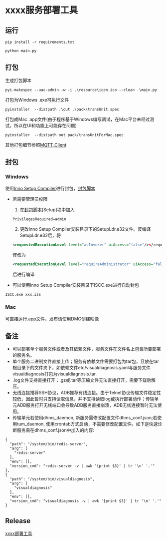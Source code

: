 # xxxx服务部署工具

## 运行
```
pip install -r requirements.txt
```
```
python main.py
```
## 打包
生成打包脚本
```
pyi-makespec --uac-admin -w -i .\resource\icon.ico --clean .\main.py
```
打包为Windows .exe可执行文件
```
pyinstaller  --distpath .\out .\pack\transUnit.spec
```
打包成Mac .app文件(由于程序基于Windows编写调试，在Mac平台未经过测试，所以在UI和功能上可能存在问题)
```
pyinstaller  --distpath out pack/transUnitForMac.spec
```
其他打包细节参照[MQTT_Client](https://github.com/Yugle/MQTT_Client)
## 封包

### Windows

使用[Inno Setup Compiler](https://jrsoftware.org/isdl.php)进行封包，[封包脚本](/pack/封包.iss)

- 若需要管理员权限
 
    1. 在[封包脚本](/pack/封包.iss)[Setup]项中加入
    ```
    PrivilegesRequired=admin
    ```  

    2. 更改Inno Setup Compiler安装目录下的SetupLdr.e32文件。反编译SetupLdr.e32后，将  
    ```xml
    <requestedExecutionLevel level="asInvoker" uiAccess="false"/></requestedPrivileges>
    ```  

	修改为  

    ```xml
   	<requestedExecutionLevel level="requireAdministrator" uiAccess="false"/></requestedPrivileges>
    ```  

    后进行编译

- 可以使用Inno Setup Compiler安装目录下ISCC.exe进行自动封包
```
ISCC.exe xxx.iss
```

### Mac

可直接运行.app文件，发布请使用DMG创建映像

## 备注
- 可以部署单个服务文件或者及其依赖文件，服务文件在文件名上包含所要部署的服务名。
- 单个服务二进制文件直接上传；服务有依赖文件需要打包为tar包，且放在tar根目录下的文件夹下，如依赖文件etc/visualdiagnosis.yaml与服务文件visualdiagnosis打包为visualdiagnosis.tar.
- .log文件支持直接打开；.gz或.tar等压缩文件无法直接打开，需要下载后解压。
- 无线连接推荐SSH协议，ADB推荐有线连接。由于Telnet协议传输文件稳定性较低，因此暂时只支持读取信息，并不支持读取log或执行部署动作；传输单元ADB服务打开无线端口会导致ADB服务直接崩溃，ADB无线连接暂时无法使用。
- 传输单元若使用dhms_daemon, 新服务需修改配置文件dhms_conf.json;若使用tum_daemon, 使用crontab方式启动，不需要修改配置文件。如下是快速诊断服务需在dhms_conf.json中加入的内容:
```
{
  "path": "/system/bin/redis-server",
  "arg": [
    "redis-server"
  ],
  "env": [],
  "version_cmd": "redis-server -v | awk '{print $3}' | tr '\n' '.'"
},
{
  "path": "/system/bin/visualdiagnosis",
  "arg": [
    "visualdiagnosis"
  ],
  "env": [],
  "version_cmd": "visualdiagnosis -v | awk '{print $3}' | tr '\n' '.'"
}
```

## Release
[xxxx部署工具](http://192.168.1.100/download/DHMS_TransUnit/)

